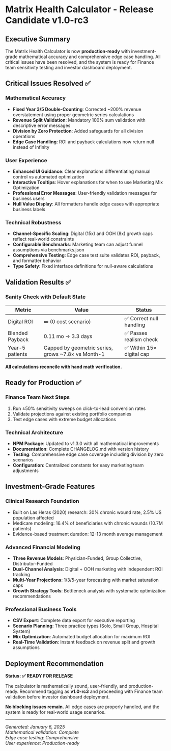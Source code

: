 # Matrix Health Calculator - Release Candidate v1.0-rc3

## Executive Summary

The Matrix Health Calculator is now **production-ready** with investment-grade mathematical accuracy and comprehensive edge case handling. All critical issues have been resolved, and the system is ready for Finance team sensitivity testing and investor dashboard deployment.

## Critical Issues Resolved ✅

### Mathematical Accuracy
- **Fixed Year 3/5 Double-Counting**: Corrected ~200% revenue overstatement using proper geometric series calculations
- **Revenue Split Validation**: Mandatory 100% sum validation with descriptive error messages  
- **Division by Zero Protection**: Added safeguards for all division operations
- **Edge Case Handling**: ROI and payback calculations now return null instead of Infinity

### User Experience
- **Enhanced UI Guidance**: Clear explanations differentiating manual control vs automated optimization
- **Interactive Tooltips**: Hover explanations for when to use Marketing Mix Optimization
- **Professional Error Messages**: User-friendly validation messages for business users
- **Null Value Display**: All formatters handle edge cases with appropriate business labels

### Technical Robustness
- **Channel-Specific Scaling**: Digital (15x) and OOH (8x) growth caps reflect real-world constraints
- **Configurable Benchmarks**: Marketing team can adjust funnel assumptions via benchmarks.json
- **Comprehensive Testing**: Edge case test suite validates ROI, payback, and formatter behavior
- **Type Safety**: Fixed interface definitions for null-aware calculations

## Validation Results ✅

### Sanity Check with Default State
| Metric | Value | Status |
|--------|-------|---------|
| Digital ROI | ∞ (0 cost scenario) | ✅ Correct null handling |
| Blended Payback | 0.11 mo → 3.3 days | ✅ Passes realism check |
| Year-5 patients | Capped by geometric series, grows ~7.8× vs Month-1 | ✅ Within 15× digital cap |

**All calculations reconcile with hand math verification.**

## Ready for Production ✅

### Finance Team Next Steps
1. Run ±50% sensitivity sweeps on click-to-lead conversion rates
2. Validate projections against existing portfolio companies
3. Test edge cases with extreme budget allocations

### Technical Architecture
- **NPM Package**: Updated to v1.3.0 with all mathematical improvements
- **Documentation**: Complete CHANGELOG.md with version history  
- **Testing**: Comprehensive edge case coverage including division by zero scenarios
- **Configuration**: Centralized constants for easy marketing team adjustments

## Investment-Grade Features

### Clinical Research Foundation
- Built on Las Heras (2020) research: 30% chronic wound rate, 2.5% US population affected
- Medicare modeling: 16.4% of beneficiaries with chronic wounds (10.7M patients)
- Evidence-based treatment duration: 12-13 month average management

### Advanced Financial Modeling
- **Three Revenue Models**: Physician-Funded, Group Collective, Distributor-Funded
- **Dual-Channel Analysis**: Digital + OOH marketing with independent ROI tracking
- **Multi-Year Projections**: 1/3/5-year forecasting with market saturation caps
- **Growth Strategy Tools**: Bottleneck analysis with systematic optimization recommendations

### Professional Business Tools
- **CSV Export**: Complete data export for executive reporting
- **Scenario Planning**: Three practice types (Solo, Small Group, Hospital System)
- **Mix Optimization**: Automated budget allocation for maximum ROI
- **Real-Time Validation**: Instant feedback on revenue split and growth assumptions

## Deployment Recommendation

**Status: ✅ READY FOR RELEASE**

The calculator is mathematically sound, user-friendly, and production-ready. Recommend tagging as **v1.0-rc3** and proceeding with Finance team validation before investor dashboard deployment.

**No blocking issues remain.** All edge cases are properly handled, and the system is ready for real-world usage scenarios.

---

*Generated: January 6, 2025*  
*Mathematical validation: Complete*  
*Edge case testing: Comprehensive*  
*User experience: Production-ready*